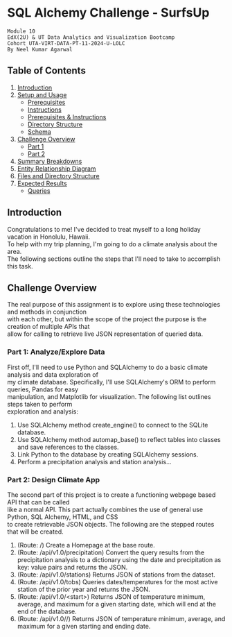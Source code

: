 # SQL Alchemy Challenge - SurfsUp  
`Module 10`  
`EdX(2U) & UT Data Analytics and Visualization Bootcamp`  
`Cohort UTA-VIRT-DATA-PT-11-2024-U-LOLC`  
`By Neel Kumar Agarwal`  

## Table of Contents  
1. [Introduction](#introduction)  
2. [Setup and Usage](#setup-and-usage)  
    - [Prerequisites](#prerequisites)  
    - [Instructions](#instructions)  
    - [Prerequisites & Instructions](#prerequisites--instructions)  
    - [Directory Structure](#directory-structure)  
    - [Schema](#schema)  
3. [Challenge Overview](#challenge-overview)  
    - [Part 1](#part-1-analyzeexplore-data)  
    - [Part 2](#part-2-design-climate-app)  
4. [Summary Breakdowns](#summary-breakdowns)  
5. [Entity Relationship Diagram](#entity-relationship-diagram-erd)  
6. [Files and Directory Structure](#files-and-directory-structure)  
7. [Expected Results](#expected-results)  
    - [Queries](#queries)  

## Introduction  
Congratulations to me! I've decided to treat myself to a long holiday vacation in Honolulu, Hawaii.  
To help with my trip planning, I'm going to do a climate analysis about the area.  
The following sections outline the steps that I'll need to take to accomplish this task.  


## Challenge Overview  
The real purpose of this assignment is to explore using these technologies and methods in conjunction  
with each other, but within the scope of the project the purpose is the creation of multiple APIs that  
allow for calling to retrieve live JSON representation of queried data.  

### Part 1: Analyze/Explore Data  
First off, I'll need to use Python and SQLAlchemy to do a basic climate analysis and data exploration of  
my climate database. Specifically, I'll use SQLAlchemy's ORM to perform queries, Pandas for easy  
manipulation, and Matplotlib for visualization. The following list outlines steps taken to perform  
exploration and analysis:  

1. Use SQLAlchemy method create_engine() to connect to the SQLite database.  
2. Use SQLAlchemy method automap_base() to reflect tables into classes and save references to the classes.  
3. Link Python to the database by creating SQLAlchemy sessions.  
4. Perform a precipitation analysis and station analysis...  

### Part 2: Design Climate App  
The second part of this project is to create a functioning webpage based API that can be called  
like a normal API. This part actually combines the use of general use Python, SQL Alchemy, HTML, and CSS  
to create retrievable JSON objects. The following are the stepped routes that will be created.  
1. (Route: /) Create a Homepage at the base route.  
2. (Route: /api/v1.0/precipitation) Convert the query results from the precipitation analysis to a dictionary using the date and precipitation as key: value pairs and returns the JSON.  
3. (Route: /api/v1.0/stations) Returns JSON of stations from the dataset.  
4. (Route: /api/v1.0/tobs) Queries dates/temperatures for the most active station of the prior year and returns the JSON.  
5. (Route: /api/v1.0/&lt;start&gt;) Returns JSON of temperature minimum, average, and maximum for a given starting date, which will end at the end of the database.  
6. (Route: /api/v1.0/<start>/<end>) Returns JSON of temperature minimum, average, and maximum for a given starting and ending date.  